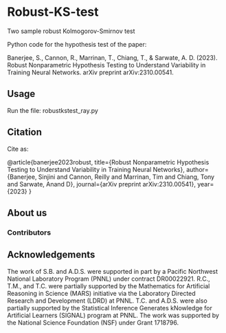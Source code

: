 # Robust-KS-test

Two sample robust Kolmogorov-Smirnov test

Python code for the hypothesis test of the paper:

Banerjee, S., Cannon, R., Marrinan, T., Chiang, T., & Sarwate, A. D. (2023). Robust Nonparametric Hypothesis Testing to Understand Variability in Training Neural Networks. arXiv preprint arXiv:2310.00541.

## Usage

Run the file: robustkstest_ray.py

## Citation

Cite as:

@article{banerjee2023robust,
  title={Robust Nonparametric Hypothesis Testing to Understand Variability in Training Neural Networks},
  author={Banerjee, Sinjini and Cannon, Reilly and Marrinan, Tim and Chiang, Tony and Sarwate, Anand D},
  journal={arXiv preprint arXiv:2310.00541},
  year={2023}
}


## About us

### Contributors

## Acknowledgements
The work of S.B. and A.D.S. were supported in part by a Pacific Northwest National Laboratory Program (PNNL) under contract DR00022921.
R.C., T.M., and T.C. were partially supported by the Mathematics for Artificial Reasoning in Science (MARS) initiative via the Laboratory Directed
Research and Development (LDRD) at PNNL. T.C. and A.D.S. were also
partially supported by the Statistical Inference Generates kNowledge for Artificial Learners (SIGNAL) program at PNNL.
The work was supported by the National Science Foundation (NSF) under Grant 1718796.
